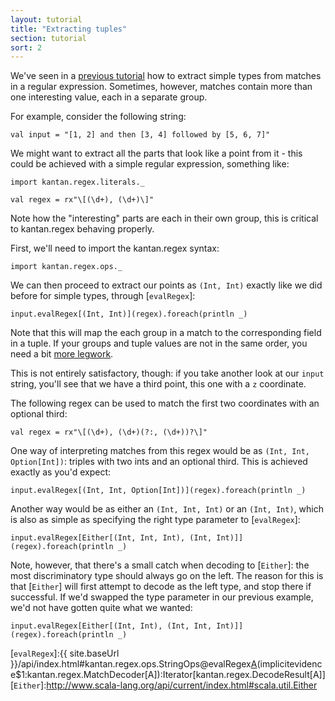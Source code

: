```yaml
---
layout: tutorial
title: "Extracting tuples"
section: tutorial
sort: 2
---
```

We've seen in a [previous tutorial](primitive_types.html) how to extract simple types from matches in a regular
expression. Sometimes, however, matches contain more than one interesting value, each in a separate group.

For example, consider the following string:

```tut:silent
val input = "[1, 2] and then [3, 4] followed by [5, 6, 7]"
```

We might want to extract all the parts that look like a point from it - this could be achieved with a simple regular
expression, something like:

```tut:silent
import kantan.regex.literals._

val regex = rx"\[(\d+), (\d+)\]"
```

Note how the "interesting" parts are each in their own group, this is critical to kantan.regex behaving properly. 

First, we'll need to import the kantan.regex syntax:

```tut:silent
import kantan.regex.ops._
```

We can then proceed to extract our points as `(Int, Int)` exactly like we did before for simple types, through
[`evalRegex`]:

```tut
input.evalRegex[(Int, Int)](regex).foreach(println _)
```

Note that this will map the each group in a match to the corresponding field in a tuple. If your groups and tuple
values are not in the same order, you need a bit [more legwork](case_classes.html).

This is not entirely satisfactory, though: if you take another look at our `input` string, you'll see that we have a
third point, this one with a `z` coordinate.

The following regex can be used to match the first two coordinates with an optional third:

```tut:silent
val regex = rx"\[(\d+), (\d+)(?:, (\d+))?\]"
```

One way of interpreting matches from this regex would be as `(Int, Int, Option[Int])`: triples with two ints and an
optional third. This is achieved exactly as you'd expect:

```tut
input.evalRegex[(Int, Int, Option[Int])](regex).foreach(println _)
```

Another way would be as either an `(Int, Int, Int)` or an `(Int, Int)`, which is also as simple as specifying the
right type parameter to [`evalRegex`]:

```tut
input.evalRegex[Either[(Int, Int, Int), (Int, Int)]](regex).foreach(println _)
```

Note, however, that there's a small catch when decoding to [`Either`]: the most discriminatory type should always go
on the left. The reason for this is that [`Either`] will first attempt to decode as the left type, and stop there if
successful.  If we'd swapped the type parameter in our previous example, we'd not have gotten quite what we wanted:

```tut
input.evalRegex[Either[(Int, Int), (Int, Int, Int)]](regex).foreach(println _)
```

[`evalRegex`]:{{ site.baseUrl }}/api/index.html#kantan.regex.ops.StringOps@evalRegex[A](p:kantan.regex.Pattern)(implicitevidence$1:kantan.regex.MatchDecoder[A]):Iterator[kantan.regex.DecodeResult[A]]
[`Either`]:http://www.scala-lang.org/api/current/index.html#scala.util.Either